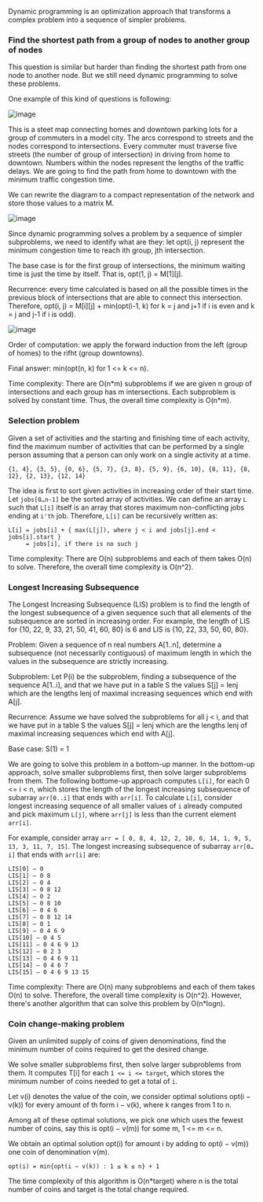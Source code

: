 Dynamic programming is an optimization approach that transforms a complex problem into a sequence of simpler problems.

### Find the shortest path from a group of nodes to another group of nodes
This question is similar but harder than finding the shortest path from one node to another node.
But we still need dynamic programming to solve these problems.

One example of this kind of questions is following:

![image](https://user-images.githubusercontent.com/95273765/201784622-977a3f3d-32b4-4699-afd4-9c6c7858f2ba.png)

This is a steet map connecting homes and downtown parking lots for a group of commuters in a model city.
The arcs correspond to streets and the nodes correspond to intersections.
Every commuter must traverse five streets (the number of group of intersection) in driving from home to downtown.
Numbers within the nodes represent the lengths of the traffic delays.
We are going to find the path from home to downtown with the minimum traffic congestion time.

We can rewrite the diagram to a compact representation of the network and store those values to a matrix M.

![image](https://user-images.githubusercontent.com/95273765/201785203-46bf7449-41a7-4531-945c-ee3b4922103f.png)

Since dynamic programming solves a problem by a sequence of simpler subproblems, we need to identify what are they:
let opt(i, j) represent the minimum congestion time to reach ith group, jth intersection.

The base case is for the first group of intersections, the minimum waiting time is just the time by itself.
That is, opt(1, j) = M[1][j].

Recurrence: every time calculated is based on all the possible times in the previous block of intersections that are able to connect this intersection.
Therefore, opt(i, j) = M[i][j] + min(opt(i-1, k) for k = j and j+1 if i is even and k = j and j-1 if i is odd).

![image](https://user-images.githubusercontent.com/95273765/201788772-d1373df5-2d90-4055-9acf-3a44b23c6203.png)

Order of computation: we apply the forward induction from the left (group of homes) to the rifht (group downtowns).

Final answer: min(opt(n, k) for 1 <= k <= n).

Time complexity: There are O(n\*m) subproblems if we are given n group of intersections and each group has m intersections.
Each subproblem is solved by constant time.
Thus, the overall time complexity is O(n\*m).

### Selection problem
Given a set of activities and the starting and finishing time of each activity, find the maximum number of activities that can be performed by a single person assuming that a person can only work on a single activity at a time.

```
{1, 4}, {3, 5}, {0, 6}, {5, 7}, {3, 8}, {5, 9}, {6, 10}, {8, 11}, {8, 12}, {2, 13}, {12, 14}
```

The idea is first to sort given activities in increasing order of their start time.
Let `jobs[0…n-1]` be the sorted array of activities.
We can define an array `L` such that `L[i]` itself is an array that stores maximum non-conflicting jobs ending at `i'th` job.
Therefore, `L[i]` can be recursively written as:

```
L[i] = jobs[i] + { max(L[j]), where j < i and jobs[j].end < jobs[i].start }
     = jobs[i], if there is no such j
```

Time complexity: There are O(n) subproblems and each of them takes O(n) to solve.
Therefore, the overall time complexity is O(n^2).

### Longest Increasing Subsequence
The Longest Increasing Subsequence (LIS) problem is to find the length of the longest subsequence of a given sequence such that all elements of the subsequence are sorted in increasing order. 
For example, the length of LIS for {10, 22, 9, 33, 21, 50, 41, 60, 80} is 6 and LIS is {10, 22, 33, 50, 60, 80}. 

Problem: Given a sequence of n real numbers A[1..n], determine a subsequence (not necessarily contiguous) of maximum length in which the values in the subsequence are strictly increasing.

Subproblem: Let P(i) be the subproblem, finding a subsequence of the sequence A[1..i], and that we have put in a table S the values S[j] = lenj which are the lengths lenj of maximal increasing sequences which end with A[j].

Recurrence: Assume we have solved the subproblems for all j < i, and that we have put in a table S the values S[j] = lenj which are the lengths lenj of maximal increasing sequences which end with A[j].

Base case: S(1) = 1

We are going to solve this problem in a bottom-up manner.
In the bottom-up approach, solve smaller subproblems first,
then solve larger subproblems from them.
The following bottome-up approach computes `L[i]`, for each 0 <= i < n, which stores the length of the longest increasing subsequence of subarray `arr[0..i]` that ends with `arr[i]`.
To calculate `L[i]`, consider longest increasing sequence of all smaller values of `i` already computed and pick maximum `L[j]`, where `arr[j]` is less than the current element `arr[i]`.

For example, consider array `arr = [ 0, 8, 4, 12, 2, 10, 6, 14, 1, 9, 5, 13, 3, 11, 7, 15]`.
The longest increasing subsequence of subarray `arr[0…i]` that ends with `arr[i]` are:
```
LIS[0] — 0
LIS[1] — 0 8
LIS[2] — 0 4
LIS[3] — 0 8 12
LIS[4] — 0 2
LIS[5] — 0 8 10
LIS[6] — 0 4 6
LIS[7] — 0 8 12 14
LIS[8] — 0 1
LIS[9] — 0 4 6 9
LIS[10] — 0 4 5
LIS[11] — 0 4 6 9 13
LIS[12] — 0 2 3
LIS[13] — 0 4 6 9 11
LIS[14] — 0 4 6 7
LIS[15] — 0 4 6 9 13 15
```

Time complexity: There are O(n) many subproblems and each of them takes O(n) to solve.
Therefore, the overall time complexity is O(n^2).
However, there's another algorithm that can solve this problem by O(n\*logn).

### Coin change-making problem
Given an unlimited supply of coins of given denominations, find the minimum number of coins required to get the desired change.

We solve smaller subproblems first, then solve larger subproblems from them.
It computes T[i] for each `1 <= i <= target`, which stores the minimum number of coins needed to get a total of `i`.

Let v(i) denotes the value of the coin, we consider optimal solutions opt(i − v(k)) for every amount of th form i − v(k), where k ranges from 1 to n.

Among all of these optimal solutions, we pick one which uses the fewest number of coins, say this is opt(i − v(m)) for some m, 1 <= m <= n.

We obtain an optimal solution opt(i) for amount i by adding to opt(i − v(m)) one coin of denomination v(m).

```
opt(i) = min{opt(i − v(k)) : 1 ≤ k ≤ n} + 1
```

The time complexity of this algorithm is O(n\*target) where n is the total number of coins and target is the total change required.
